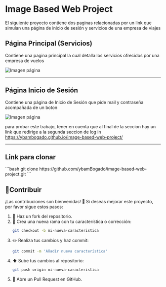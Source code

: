 <h1>Image Based Web Project</h1>
<p>
  El siguiente proyecto contiene dos paginas relacionadas por un link que simulan una página de inicio de sesión y servicios de una empresa de viajes
</p>
<h2>
  Página Principal (Servicios)
</h2>
<p>
  Contiene una pagina principal la cual detalla los servicios ofrecidos por una empresa de vuelos
</p>
<img src="https://github.com/user-attachments/assets/cfbe13b8-019d-4928-86e0-fa27faac2a8c" alt="Imagen página">
<hr>
<h2>
  Página Inicio de Sesión
</h2>
<p>
  Contiene una página de Inicio de Sesión que pide mail y contraseña acompañada de un boton
</p>

<img src="[https://github.com/user-attachments/assets/cfbe13b8-019d-4928-86e0-fa27faac2a8c](https://github.com/user-attachments/assets/034b0a7e-bddf-4c35-9dce-332aba2e3788)" alt="Imagen página">

para probar este trabajo, tener en cuenta que al final de la seccion hay un link que redirige a la segunda seccion de log in
https://ybambogado.github.io/image-based-web-project/
<hr>
<h2>Link para clonar</h2>
```bash
    git clone https://github.com/ybamBogado/image-based-web-project.git
    ```

## 🤝Contribuir
¡Las contribuciones son bienvenidas! 🙌 Si deseas mejorar este proyecto, por favor sigue estos pasos:
1. 🍴 Haz un fork del repositorio.
2. 🌿 Crea una nueva rama con tu característica o corrección:
    ```bash
    git checkout -b mi-nueva-caracteristica
    ```
3. ✏️ Realiza tus cambios y haz commit:
    ```bash
    git commit -m 'Añadir nueva característica'
    ```
4. ⬆️ Sube tus cambios al repositorio:
    ```bash
    git push origin mi-nueva-caracteristica
    ```
5. 🔄 Abre un Pull Request en GitHub.
